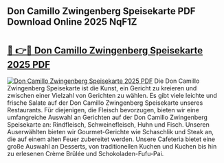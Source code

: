## Don Camillo Zwingenberg Speisekarte PDF Download Online 2025 NqF1Z

# <h2><a href="http://gccb6o6.nevu.top/?p=Don+Camillo+Zwingenberg+Speisekarte">🔗 👉🔴 Don Camillo Zwingenberg Speisekarte 2025 PDF</a></h2>

[![Don Camillo Zwingenberg Speisekarte 2025 PDF](https://i.imgur.com/dBaPXMq.png)](http://gccb6o6.nevu.top/?p=Don+Camillo+Zwingenberg+Speisekarte)
Die Don Camillo Zwingenberg Speisekarte ist die Kunst, ein Gericht zu kreieren und zwischen einer Vielzahl von Gerichten zu wählen. Es gibt viele leichte und frische Salate auf der Don Camillo Zwingenberg Speisekarte unseres Restaurants. Für diejenigen, die Fleisch bevorzugen, bieten wir eine umfangreiche Auswahl an Gerichten auf der Don Camillo Zwingenberg Speisekarte an: Rindfleisch, Schweinefleisch, Huhn und Fisch. Unseren Auserwählten bieten wir Gourmet-Gerichte wie Schaschlik und Steak an, die auf einem alten Feuer zubereitet werden. Unsere Cafeteria bietet eine große Auswahl an Desserts, von traditionellen Kuchen und Kuchen bis hin zu erlesenen Crème Brûlée und Schokoladen-Fufu-Pai.
